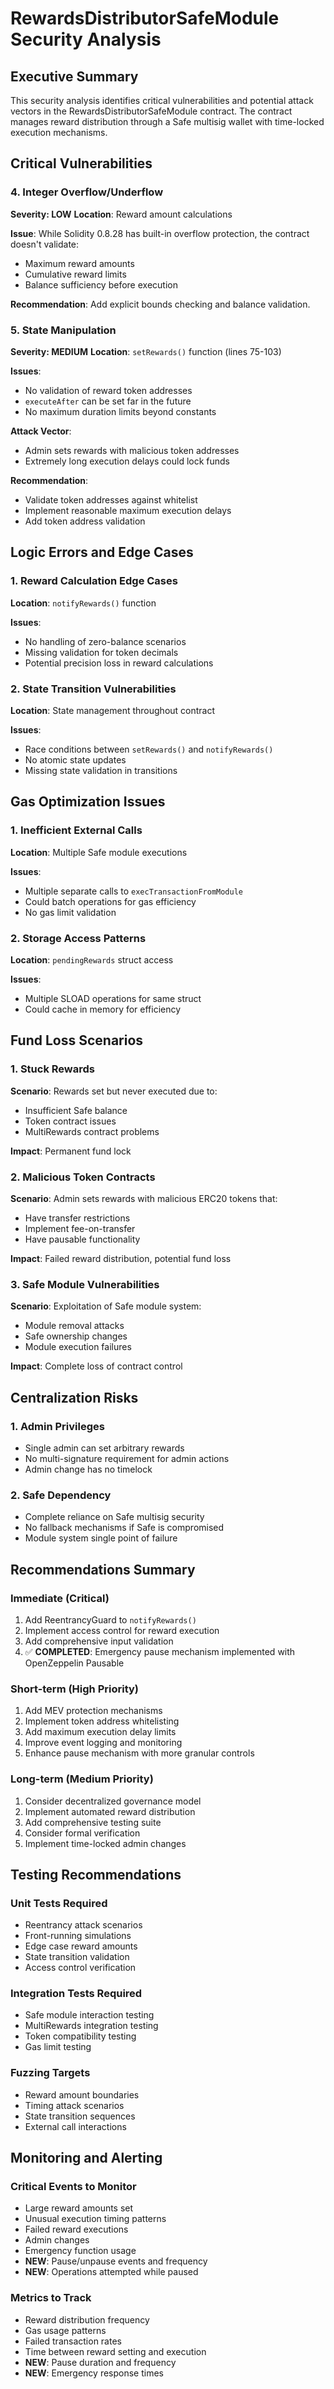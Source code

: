 # RewardsDistributorSafeModule Security Analysis

## Executive Summary

This security analysis identifies critical vulnerabilities and potential attack vectors in the RewardsDistributorSafeModule contract. The contract manages reward distribution through a Safe multisig wallet with time-locked execution mechanisms.

## Critical Vulnerabilities

### 4. **Integer Overflow/Underflow**
**Severity: LOW**
**Location**: Reward amount calculations

**Issue**: While Solidity 0.8.28 has built-in overflow protection, the contract doesn't validate:
- Maximum reward amounts
- Cumulative reward limits
- Balance sufficiency before execution

**Recommendation**: Add explicit bounds checking and balance validation.

### 5. **State Manipulation**
**Severity: MEDIUM**
**Location**: `setRewards()` function (lines 75-103)

**Issues**:
- No validation of reward token addresses
- `executeAfter` can be set far in the future
- No maximum duration limits beyond constants

**Attack Vector**:
- Admin sets rewards with malicious token addresses
- Extremely long execution delays could lock funds

**Recommendation**:
- Validate token addresses against whitelist
- Implement reasonable maximum execution delays
- Add token address validation

## Logic Errors and Edge Cases

### 1. **Reward Calculation Edge Cases**
**Location**: `notifyRewards()` function

**Issues**:
- No handling of zero-balance scenarios
- Missing validation for token decimals
- Potential precision loss in reward calculations

### 2. **State Transition Vulnerabilities**
**Location**: State management throughout contract

**Issues**:
- Race conditions between `setRewards()` and `notifyRewards()`
- No atomic state updates
- Missing state validation in transitions

## Gas Optimization Issues

### 1. **Inefficient External Calls**
**Location**: Multiple Safe module executions

**Issues**:
- Multiple separate calls to `execTransactionFromModule`
- Could batch operations for gas efficiency
- No gas limit validation

### 2. **Storage Access Patterns**
**Location**: `pendingRewards` struct access

**Issues**:
- Multiple SLOAD operations for same struct
- Could cache in memory for efficiency

## Fund Loss Scenarios

### 1. **Stuck Rewards**
**Scenario**: Rewards set but never executed due to:
- Insufficient Safe balance
- Token contract issues
- MultiRewards contract problems

**Impact**: Permanent fund lock

### 2. **Malicious Token Contracts**
**Scenario**: Admin sets rewards with malicious ERC20 tokens that:
- Have transfer restrictions
- Implement fee-on-transfer
- Have pausable functionality

**Impact**: Failed reward distribution, potential fund loss

### 3. **Safe Module Vulnerabilities**
**Scenario**: Exploitation of Safe module system:
- Module removal attacks
- Safe ownership changes
- Module execution failures

**Impact**: Complete loss of contract control

## Centralization Risks

### 1. **Admin Privileges**
- Single admin can set arbitrary rewards
- No multi-signature requirement for admin actions
- Admin change has no timelock

### 2. **Safe Dependency**
- Complete reliance on Safe multisig security
- No fallback mechanisms if Safe is compromised
- Module system single point of failure

## Recommendations Summary

### Immediate (Critical)
1. Add ReentrancyGuard to `notifyRewards()`
2. Implement access control for reward execution
3. Add comprehensive input validation
4. ✅ **COMPLETED**: Emergency pause mechanism implemented with OpenZeppelin Pausable

### Short-term (High Priority)
1. Add MEV protection mechanisms
2. Implement token address whitelisting
3. Add maximum execution delay limits
4. Improve event logging and monitoring
5. Enhance pause mechanism with more granular controls

### Long-term (Medium Priority)
1. Consider decentralized governance model
2. Implement automated reward distribution
3. Add comprehensive testing suite
4. Consider formal verification
5. Implement time-locked admin changes

## Testing Recommendations

### Unit Tests Required
- Reentrancy attack scenarios
- Front-running simulations
- Edge case reward amounts
- State transition validation
- Access control verification

### Integration Tests Required
- Safe module interaction testing
- MultiRewards integration testing
- Token compatibility testing
- Gas limit testing

### Fuzzing Targets
- Reward amount boundaries
- Timing attack scenarios
- State transition sequences
- External call interactions

## Monitoring and Alerting

### Critical Events to Monitor
- Large reward amounts set
- Unusual execution timing patterns
- Failed reward executions
- Admin changes
- Emergency function usage
- **NEW**: Pause/unpause events and frequency
- **NEW**: Operations attempted while paused

### Metrics to Track
- Reward distribution frequency
- Gas usage patterns
- Failed transaction rates
- Time between reward setting and execution
- **NEW**: Pause duration and frequency
- **NEW**: Emergency response times